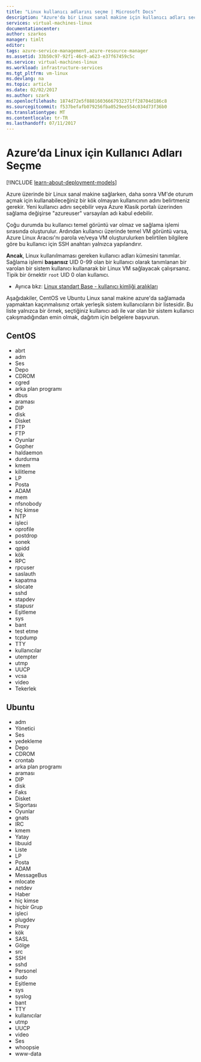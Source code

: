 ```yaml
---
title: "Linux kullanıcı adlarını seçme | Microsoft Docs"
description: "Azure'da bir Linux sanal makine için kullanıcı adları seçin öğrenin."
services: virtual-machines-linux
documentationcenter: 
author: szarkos
manager: timlt
editor: 
tags: azure-service-management,azure-resource-manager
ms.assetid: 33b50c97-92f1-46c9-a623-e37f67459c5c
ms.service: virtual-machines-linux
ms.workload: infrastructure-services
ms.tgt_pltfrm: vm-linux
ms.devlang: na
ms.topic: article
ms.date: 02/02/2017
ms.author: szark
ms.openlocfilehash: 1874d72e5f88816036667932371ff28704d186c8
ms.sourcegitcommit: f537befafb079256fba0529ee554c034d73f36b0
ms.translationtype: MT
ms.contentlocale: tr-TR
ms.lasthandoff: 07/11/2017
---
```

# <a name="selecting-user-names-for-linux-on-azure"></a>Azure’da Linux için Kullanıcı Adları Seçme
[!INCLUDE [learn-about-deployment-models](../../../includes/learn-about-deployment-models-both-include.md)]

Azure üzerinde bir Linux sanal makine sağlarken, daha sonra VM'de oturum açmak için kullanabileceğiniz bir kök olmayan kullanıcının adını belirtmeniz gerekir. Yeni kullanıcı adını seçebilir veya Azure Klasik portalı üzerinden sağlama değişirse "azureuser" varsayılan adı kabul edebilir.

Çoğu durumda bu kullanıcı temel görüntü var olmaz ve sağlama işlemi sırasında oluşturulur. Ardından kullanıcı üzerinde temel VM görüntü varsa, Azure Linux Aracısı'nı parola ve/veya VM oluşturulurken belirtilen bilgilere göre bu kullanıcı için SSH anahtarı yalnızca yapılandırır.

**Ancak**, Linux kullanılmaması gereken kullanıcı adları kümesini tanımlar. Sağlama işlemi **başarısız** UID 0-99 olan bir kullanıcı olarak tanımlanan bir varolan bir sistem kullanıcı kullanarak bir Linux VM sağlayacak çalışırsanız. Tipik bir örnektir `root` UID 0 olan kullanıcı.

* Ayrıca bkz: [Linux standart Base - kullanıcı kimliği aralıkları](http://refspecs.linuxfoundation.org/LSB_4.1.0/LSB-Core-generic/LSB-Core-generic/uidrange.html)

Aşağıdakiler, CentOS ve Ubuntu Linux sanal makine azure'da sağlamada yapmaktan kaçınmalısınız ortak yerleşik sistem kullanıcıların bir listesidir. Bu liste yalnızca bir örnek, seçtiğiniz kullanıcı adı ile var olan bir sistem kullanıcı çakışmadığından emin olmak, dağıtım için belgelere başvurun.

## <a name="centos"></a>CentOS
* abrt
* adm
* Ses
* Depo
* CDROM
* cgred
* arka plan programı
* dbus
* araması
* DIP
* disk
* Disket
* FTP
* FTP
* Oyunlar
* Gopher
* haldaemon
* durdurma
* kmem
* kilitleme
* LP
* Posta
* ADAM
* mem
* nfsnobody
* hiç kimse
* NTP
* işleci
* oprofile
* postdrop
* sonek
* qpidd
* kök
* RPC
* rpcuser
* saslauth
* kapatma
* slocate
* sshd
* stapdev
* stapusr
* Eşitleme
* sys
* bant
* test etme
* tcpdump
* TTY
* kullanıcılar
* utempter
* utmp
* UUCP
* vcsa
* video
* Tekerlek

## <a name="ubuntu"></a>Ubuntu
* adm
* Yönetici
* Ses
* yedekleme
* Depo
* CDROM
* crontab
* arka plan programı
* araması
* DIP
* disk
* Faks
* Disket
* Sigortası
* Oyunlar
* gnats
* IRC
* kmem
* Yatay
* libuuid
* Liste
* LP
* Posta
* ADAM
* MessageBus
* mlocate
* netdev
* Haber
* hiç kimse
* hiçbir Grup
* işleci
* plugdev
* Proxy
* kök
* SASL
* Gölge
* src
* SSH
* sshd
* Personel
* sudo
* Eşitleme
* sys
* syslog
* bant
* TTY
* kullanıcılar
* utmp
* UUCP
* video
* Ses
* whoopsie
* www-data

